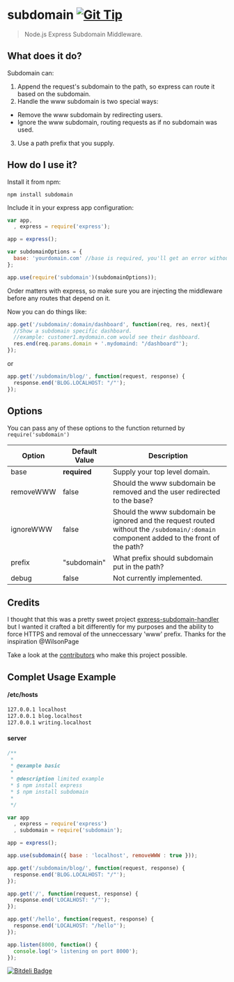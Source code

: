 
# subdomain [![Git Tip](http://img.shields.io/gittip/edwardhotchkiss.svg)](https://www.gittip.com/edwardhotchkiss/)

> Node.js Express Subdomain Middleware.

## What does it do?
Subdomain can:
1. Append the request's subdomain to the path, so express can route it based on the subdomain.
2. Handle the www subdomain is two special ways:
  - Remove the www subdomain by redirecting users.
  - Ignore the www subdomain, routing requests as if no subdomain was used.
3. Use a path prefix that you supply.

## How do I use it?
Install it from npm:
```shell
npm install subdomain
```
Include it in your express app configuration:

```javascript
var app,
  , express = require('express');

app = express();

var subdomainOptions = {
  base: 'yourdomain.com' //base is required, you'll get an error without it.
};

app.use(require('subdomain')(subdomainOptions));
```

Order matters with express, so make sure you are injecting the middleware before any routes that depend on it.

Now you can do things like:
```javascript
app.get('/subdomain/:domain/dashboard', function(req, res, next){
  //Show a subdomain specific dashboard.
  //example: customer1.mydomain.com would see their dashboard.
  res.end(req.params.domain + '.mydomaind: "/dashboard"');
});
```

or

```javascript
app.get('/subdomain/blog/', function(request, response) {
  response.end('BLOG.LOCALHOST: "/"');
});
```

## Options
You can pass any of these options to the function returned by `require('subdomain')`

Option      | Default Value    | Description
------------|------------------|------------
base        | **required**       | Supply your top level domain.
removeWWW   | false            | Should the www subdomain be removed and the user redirected to the base?
ignoreWWW   | false            | Should the www subdomain be ignored and the request routed without the `/subdomain/:domain` component added to the front of the path?
prefix      | "subdomain"      | What prefix should subdomain put in the path?
debug       | false            | Not currently implemented.

## Credits

I thought that this was a pretty sweet project [express-subdomain-handler](https://github.com/WilsonPage/express-subdomain-handler) but I wanted it crafted a bit differently for my purposes and the ability to force HTTPS and removal of the unneccessary 'www' prefix. Thanks for the inspiration @WilsonPage

Take a look at the [contributors](https://github.com/edwardhotchkiss/subdomain/graphs/contributors) who make this project possible.

## Complet Usage Example

#### /etc/hosts

```bash
127.0.0.1 localhost
127.0.0.1 blog.localhost
127.0.0.1 writing.localhost
```

#### server

```javascript
/**
 *
 * @example basic
 *
 * @description limited example
 * $ npm install express
 * $ npm install subdomain
 *
 */

var app
  , express = require('express')
  , subdomain = require('subdomain');

app = express();

app.use(subdomain({ base : 'localhost', removeWWW : true }));

app.get('/subdomain/blog/', function(request, response) {
  response.end('BLOG.LOCALHOST: "/"');
});

app.get('/', function(request, response) {
  response.end('LOCALHOST: "/"');
});

app.get('/hello', function(request, response) {
  response.end('LOCALHOST: "/hello"');
});

app.listen(8000, function() {
  console.log('> listening on port 8000');
});
```


[![Bitdeli Badge](https://d2weczhvl823v0.cloudfront.net/edwardhotchkiss/subdomain/trend.png)](https://bitdeli.com/free "Bitdeli Badge")
